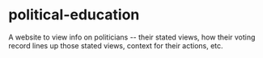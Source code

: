 # political-education
 A website to view info on politicians -- their stated views, how their voting record lines up those stated views, context for their actions, etc.
